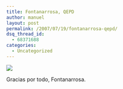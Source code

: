 ```yaml
---
title: Fontanarrosa, QEPD
author: manuel
layout: post
permalink: /2007/07/19/fontanarrosa-qepd/
dsq_thread_id:
  - 68371688
categories:
  - Uncategorized
---
```

![][1]

Gracias por todo, Fontanarrosa.

 [1]: http://blog.jazzido.com/assets/2007/7/19/rg2-creador-paisano-0.jpg